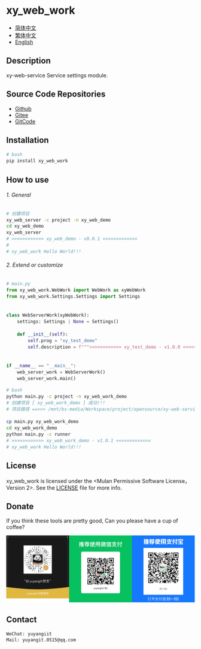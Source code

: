 <!--
 * @Author: 余洋 yuyangit.0515@qq.com
 * @Date: 2024-10-18 13:02:22
 * @LastEditors: 余洋 yuyangit.0515@qq.com
 * @LastEditTime: 2024-10-23 20:52:22
 * @FilePath: /xy_web_work/readme/README_en.md
 * @Description: 这是默认设置,请设置`customMade`, 打开koroFileHeader查看配置 进行设置: https://github.com/OBKoro1/koro1FileHeader/wiki/%E9%85%8D%E7%BD%AE
-->
# xy_web_work

- [简体中文](README_zh_CN.md)
- [繁体中文](README_zh_TW.md)
- [English](README_en.md)

## Description

xy-web-service Service settings module.

## Source Code Repositories

- <a href="https://github.com/xy-web-service/xy_web_work.git" target="_blank">Github</a>  
- <a href="https://gitee.com/xy-opensource/xy_web_work.git" target="_blank">Gitee</a>  
- <a href="https://gitcode.com/xy-opensource/xy_web_work.git" target="_blank">GitCode</a>  

## Installation

```bash
# bash
pip install xy_web_work
```

## How to use

###### 1. General

```bash
# 创建项目
xy_web_server -c project -n xy_web_demo
cd xy_web_demo
xy_web_server
# >>>>>>>>>>>> xy_web_demo - v0.0.1 <<<<<<<<<<<<<
# 
# xy_web_work Hello World!!!

```

###### 2. Extend or customize
```python
# main.py
from xy_web_work.WebWork import WebWork as xyWebWork
from xy_web_work.Settings.Settings import Settings


class WebServerWork(xyWebWork):
    settings: Settings | None = Settings()

    def __init__(self):
        self.prog = "xy_test_demo"
        self.description = f""">>>>>>>>>>>> xy_test_demo - v1.0.0 <<<<<<<<<<<<<"""


if __name__ == "__main__":
    web_server_work = WebServerWork()
    web_server_work.main()
```

```bash
# bash
python main.py -c project -n xy_web_work_demo
# 创建项目 [ xy_web_work_demo ] 成功!!!
# 项目路径 ==>>> /mnt/bs-media/Workspace/project/opensource/xy-web-service/xy_web_work/test/xy_web_work_demo

cp main.py xy_web_work_demo
cd xy_web_work_demo
python main.py -c runner
# >>>>>>>>>>>> xy_web_work_demo - v1.0.1 <<<<<<<<<<<<<
# xy_web_work Hello World!!!
```

## License
xy_web_work is licensed under the <Mulan Permissive Software License，Version 2>. See the [LICENSE](../LICENSE) file for more info.

## Donate

If you think these tools are pretty good, Can you please have a cup of coffee?  

![Pay-Total](./Pay-Total.png)  


## Contact

```
WeChat: yuyangiit
Mail: yuyangit.0515@qq.com
```